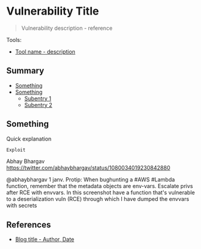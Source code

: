 # Vulnerability Title

> Vulnerability description - reference

Tools:

- [Tool name - description](https://example.com)

## Summary

* [Something](#something)
* [Something](#something)
  * [Subentry 1](#sub1)
  * [Subentry 2](#sub2)

## Something

Quick explanation

```powershell
Exploit
```

Abhay Bhargav
‏https://twitter.com/abhaybhargav/status/1080034019230842880
 
@abhaybhargav
  1 janv.
Protip: When bughunting a #AWS #Lambda function, remember that the metadata objects are env-vars. Escalate privs after RCE with envvars. In this screenshot have a function that's vulnerable to a deserialization vuln (RCE) through which I have dumped the envvars with secrets

## References

- [Blog title - Author, Date](https://example.com)